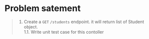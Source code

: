 # Problem satement
> 1. Create a `GET` `/students` endpoint. it will return list of Student object.  
1.1. Write unit test case for this contoller